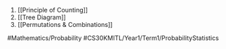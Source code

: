 1. [[Principle of Counting]]
2. [[Tree Diagram]]
3. [[Permutations & Combinations]]

#Mathematics/Probability
#CS30KMITL/Year1/Term1/ProbabilityStatistics